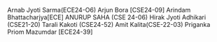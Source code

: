 Arnab Jyoti Sarma(ECE24-O6)
Arjun Bora [CSE24-09]
Arindam Bhattacharjya[ECE]
ANURUP SAHA (CSE 24-06)
Hirak Jyoti Adhikari (CSE21-20)
Tarali Kakoti (CSE24-52)
Amit Kalita(CSE-22-03)
Priganka Priom Mazumdar [ECE24-39]

